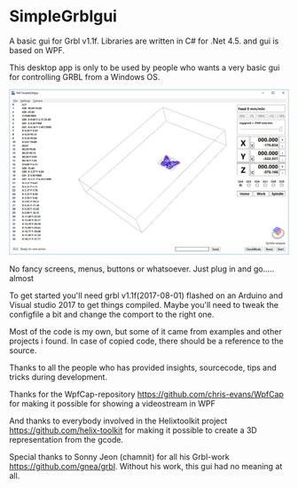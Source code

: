 # SimpleGrblgui
A basic gui for Grbl v1.1f. Libraries are written in C# for .Net 4.5. and gui is based on WPF. 

This desktop app is only to be used by people who wants a very basic gui for controlling GRBL from a Windows OS. 

![](https://github.com/rverhag/SimpleGrblgui/blob/master/WikiImages/Butterfly.jpg)

No fancy screens, menus, buttons or whatsoever. Just plug in and go..... almost

To get started you'll need grbl v1.1f(2017-08-01) flashed on an Arduino and Visual studio 2017 to get things compiled.
Maybe you'll need to tweak the configfile a bit and change the comport to the right one.

Most of the code is my own, but some of it came from examples and other projects i found. In case of copied code, there should be a reference to the source.

Thanks to all the people who has provided insights, sourcecode, tips and tricks during development.

Thanks for the WpfCap-repository
https://github.com/chris-evans/WpfCap
for making it possible for showing a videostream in WPF

And thanks to everybody involved in the Helixtoolkit project
https://github.com/helix-toolkit
for making it possible to create a 3D representation from the gcode.

Special thanks to Sonny Jeon (chamnit) for all his Grbl-work https://github.com/gnea/grbl. Without his work, this gui had no meaning at all.
